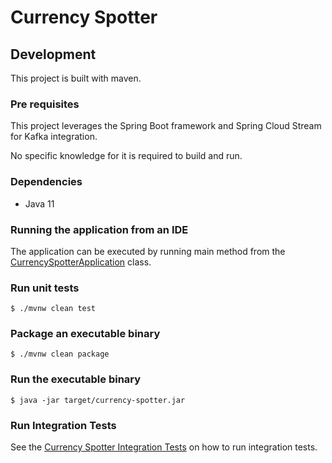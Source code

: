 # Currency Spotter

## Development

This project is built with maven.

### Pre requisites

This project leverages the Spring Boot framework and Spring Cloud Stream for Kafka integration.

No specific knowledge for it is required to build and run.

### Dependencies

* Java 11

### Running the application from an IDE

The application can be executed by running main method from the [CurrencySpotterApplication](src/main/java/io/confluent/solutions/microservices/currencyspotter/CurrencySpotterApplication.java) class.

### Run unit tests

```
$ ./mvnw clean test
```

### Package an executable binary

```
$ ./mvnw clean package
```

### Run the executable binary

```
$ java -jar target/currency-spotter.jar
```

### Run Integration Tests

See the [Currency Spotter Integration Tests](../integration-tests/currency-spotter-it/README.md) on how to run integration tests.

